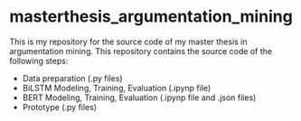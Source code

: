 # masterthesis_argumentation_mining

This is my repository for the source code of my master thesis in argumentation mining. 
This repository contains the source code of the following steps:
- Data preparation (.py files)
- BiLSTM Modeling, Training, Evaluation (.ipynp file)
- BERT Modeling, Training, Evaluation (.ipynp file and .json files)
- Prototype (.py files)
